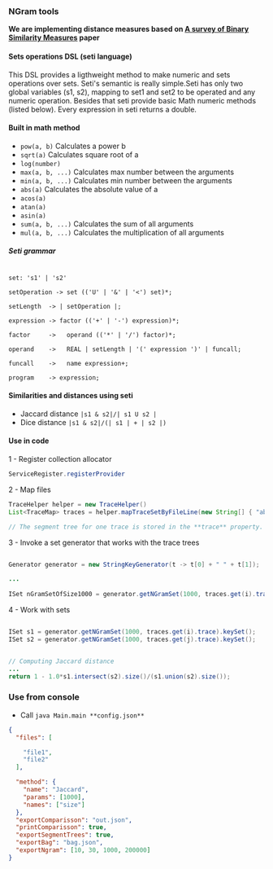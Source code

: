 
### NGram tools


**We are implementing distance measures based on [A survey of Binary Similarity Measures](http://citeseerx.ist.psu.edu/viewdoc/download?doi=10.1.1.352.6123&rep=rep1&type=pdf) paper**

#### Sets operations DSL (seti language)

This DSL provides a ligthweight method to make numeric and sets operations over sets. Seti's semantic is really simple.Seti has only two global variables (s1, s2), mapping to set1 and set2 to be operated and any numeric operation. 
Besides that seti provide basic Math numeric methods (listed below). Every expression in seti returns a double.

#### Built in math method
 -  ```pow(a, b)``` Calculates a power b
 - ```sqrt(a)``` Calculates square root of a
 - ```log(number)```
 - ```max(a, b, ...)``` Calculates max number between the arguments
 - ```min(a, b, ...)``` Calculates min number between the arguments
 - ```abs(a)``` Calculates the absolute value of a
 - ```acos(a)```
 - ```atan(a)```
 - ```asin(a)```
 - ```sum(a, b, ...)``` Calculates the sum of all arguments
 - ```mul(a, b, ...)``` Calculates the multiplication of all arguments
##### Seti grammar
```

set: 's1' | 's2'

setOperation -> set (('U' | '&' | '<') set)*;

setLength  -> | setOperation |;

expression -> factor (('+' | '-') expression)*;

factor	   ->	operand (('*' | '/') factor)*;

operand	   ->	REAL | setLength | '(' expression ')' | funcall;

funcall    ->   name expression+;

program	   -> expression;
```

#### Similarities and distances using seti

- Jaccard distance ``` |s1 & s2|/| s1 U s2 | ```
- Dice distance ``` |s1 & s2|/(| s1 | + | s2 |) ```

#### Use in code

1 - Register collection allocator

```java
ServiceRegister.registerProvider
```

2 - Map files
```java
TraceHelper helper = new TraceHelper()
List<TraceMap> traces = helper.mapTraceSetByFileLine(new String[] { "absolute_path1.txt", "absolute_path2.txt"}, true);

// The segment tree for one trace is stored in the **trace** property.

```



3 - Invoke a set generator that works with the trace trees

```java

Generator generator = new StringKeyGenerator(t -> t[0] + " " + t[1]);

...
 
ISet nGramSetOfSize1000 = generator.getNGramSet(1000, traces.get(i).trace)


```

4 - Work with sets

```java

ISet s1 = generator.getNGramSet(1000, traces.get(i).trace).keySet();
ISet s2 = generator.getNGramSet(1000, traces.get(j).trace).keySet();


// Computing Jaccard distance
...
return 1 - 1.0*s1.intersect(s2).size()/(s1.union(s2).size());

```

### Use from console

- Call ```java Main.main **config.json**```

```json
{
  "files": [

    "file1",
    "file2"
  ],

  "method": {
    "name": "Jaccard",
    "params": [1000],
    "names": ["size"]
  },
  "exportComparisson": "out.json",
  "printComparisson": true,
  "exportSegmentTrees": true,
  "exportBag": "bag.json",
  "exportNgram": [10, 30, 1000, 200000]
}

```
